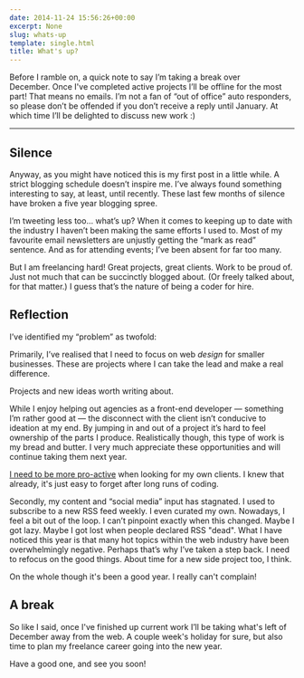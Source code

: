 ```yaml
---
date: 2014-11-24 15:56:26+00:00
excerpt: None
slug: whats-up
template: single.html
title: What's up?
---
```


Before I ramble on, a quick note to say I’m taking a break over December. Once I've completed active projects I’ll be offline for the most part! That means no emails. I’m not a fan of “out of office” auto responders, so please don’t be offended if you don’t receive a reply until January. At which time I’ll be delighted to discuss new work :)



* * *





## Silence


Anyway, as you might have noticed this is my first post in a little while. A strict blogging schedule doesn’t inspire me. I’ve always found something interesting to say, at least, until recently. These last few months of silence have broken a five year blogging spree.

I’m tweeting less too… what’s up? When it comes to keeping up to date with the industry I haven’t been making the same efforts I used to. Most of my favourite email newsletters are unjustly getting the “mark as read” sentence. And as for attending events; I’ve been absent for far too many.

But I am freelancing hard! Great projects, great clients. Work to be proud of. Just not much that can be succinctly blogged about. (Or freely talked about, for that matter.) I guess that’s the nature of being a coder for hire.


## Reflection


I’ve identified my “problem” as twofold:

Primarily, I’ve realised that I need to focus on web _design_ for smaller businesses. These are projects where I can take the lead and make a real difference.

Projects and new ideas worth writing about.

While I enjoy helping out agencies as a front-end developer — something I’m rather good at — the disconnect with the client isn’t conducive to ideation at my end. By jumping in and out of a project it’s hard to feel ownership of the parts I produce. Realistically though, this type of work is my bread and butter. I very much appreciate these opportunities and will continue taking them next year.

[I need to be more pro-active](https://dbushell.com/2014/06/02/work-as-a-freelancer/) when looking for my own clients. I knew that already, it's just easy to forget after long runs of coding.

Secondly, my content and “social media” input has stagnated. I used to subscribe to a new RSS feed weekly. I even curated my own. Nowadays, I feel a bit out of the loop. I can’t pinpoint exactly when this changed. Maybe I got lazy. Maybe I got lost when people declared RSS "dead". What I have noticed this year is that many hot topics within the web industry have been overwhelmingly negative. Perhaps that’s why I’ve taken a step back. I need to refocus on the good things. About time for a new side project too, I think.

On the whole though it's been a good year. I really can't complain!


## A break


So like I said, once I've finished up current work I’ll be taking what's left of December away from the web. A couple week's holiday for sure, but also time to plan my freelance career going into the new year.

Have a good one, and see you soon!
